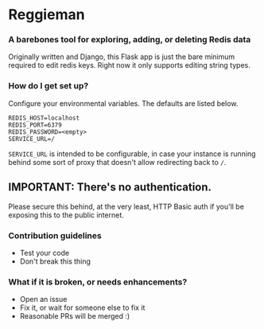 # Reggieman #

### A barebones tool for exploring, adding, or deleting Redis data ###
Originally written and Django, this Flask app is just the bare minimum required to edit redis keys. Right now it only supports editing string types.

### How do I get set up? ###

Configure your environmental variables. The defaults are listed below.
```
REDIS_HOST=localhost
REDIS_PORT=6379
REDIS_PASSWORD=<empty>
SERVICE_URL=/
```
`SERVICE_URL` is intended to be configurable, in case your instance is running behind some sort of proxy that doesn't allow redirecting back to `/`.

## IMPORTANT: There's no authentication. ##
Please secure this behind, at the very least, HTTP Basic auth if you'll be exposing this to the public internet.

### Contribution guidelines ###

* Test your code
* Don't break this thing

### What if it is broken, or needs enhancements? ###

* Open an issue
* Fix it, or wait for someone else to fix it
* Reasonable PRs will be merged :)